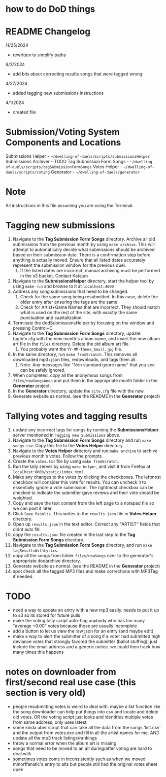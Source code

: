 # how to do DoD things

# README Changelog
11/25/2024
- rewritten to simplify paths

6/3/2024
- add bits about correcting results songs that were tagged wrong

4/27/2024
- added tagging new submissions instructions

4/1/2024
- created file

# Submission/Voting System Components and Locations

Submissions Helper - `~/dwelling-of-duels/scripts/submissionsHelper`
Submissions Archiver - TODO
Tag Submission Form Songs - `~/dwelling-of-duels/scripts/tagSubmissionFormSongs`
Votes Helper - `~/dwelling-of-duels/scripts/voting`
Generator - `~/dwelling-of-duels/generator`

# Note
All instructions in this file assuming you are using the Terminal.

# Tagging new submissions
1. Navigate to the **Tag Submission Form Songs** directory. Archive all old submissions from the previous month by using
   `make archive`. This will attempt to automatically decide what submissions should be archived based on their
   submission date. There is a confirmation step before anything is actually moved. Ensure that all listed dates
   accurately represent the submission window for the previous duel.
   1. If the listed dates are incorrect, manual archiving must be performed in the s3 bucket. Contact Katajun
2. Navigate to the **SubmissionsHelper** directory, start the helper tool by using `make run` and browse to it at `localhost:4000`
3. Address any song submissions that need to be changed.
    1. Check for the same song being resubmitted. In this case, delete the older entry after ensuring the tags are the same.
    2. Check for Artist+Game Names that are incorrect. They should match what is used on the rest of the site, with
       exactly the same punctuation and capitalization.
4. Terminate the dodSubmissionsHelper by focusing on the window and pressing Control+C
5. Navigate to the **Tag Submission Form Songs** directory, update tagInfo.cfg with the new month's album name, and insert
   the new album art file in the `files` directory. Delete the old album art file.
   1. You probably want the `YY-MM-Theme_Small.jpg` file.
6. In the same directory, run `make fromScratch`. This removes all downloaded mp3+json files, redownloads, and tags them all.
    1. Note: Any messages like "Non standard genre name" that you see can be safely ignored.
7. When completed, copy all the anonymous songs from `files/newSongsAnon` and put them in the appropriate month folder 
   in the **Generator** project.
8. In the **Generator** directory, update the `site.cfg` file with the new
8. Generate website as normal. (see the README in the **Generator** project)


# Tallying votes and tagging results
1. update any incorrect tags for songs by running the **SubmissionsHelper** server mentioned in `Tagging New Submissions` above.
2. Navigate to the **Tag Submission Form Songs** directory and run `make songs.csv`. Copy this file to the
   **Votes Helper** directory
3. Navigate to the **Votes Helper** directory and run `make archive` to archive previous month's votes.
   Follow the prompts.
4. Create the `votes.txt` file by using `make fromScratch`.
5. Run the tally server by using `make helper`, and visit it from Firefox at `localhost:8000/static/index.html`
6. Make any changes to the votes by clicking the checkboxes. The leftmost checkbox will consider this vote for results. You
   can uncheck it to essentially ignore a vote submission. The rightmost checkbox can be checked to indicate the submitter
   gave reviews and their vote should be weighted.
7. Copy and save the text content from the left page to a notepad file so we can post it later
8. Click `Save Results`. This writes to the `results.json` file in **Votes Helper** directory.
9. Open up `results.json` in the text editor. Correct any "ARTIST" fields that didnt auto fill.
10. copy the `results.json` file created in the last step to the **Tag Submission Form Songs** directory.
11. Navigate to the **Tag Submission Form Songs** directory, and run `make tagResultsWithLyrics`.
12. copy all the songs from folder `files/newSongs` over to the generator's appropriate dodarchive directory.
13. Generate website as normal. (see the README in the **Generator** project)
14. spot check all the tagged MP3 files and make corrections with MP3Tag if needed.





# TODO
- need a way to update an entry with a new mp3 easily. needs to put it up to s3 so its stored for future pulls
- make the voting tally script auto-flag anybody who has too many "average +0.00" votes because those are usually incomplete
- add a button to let us view the raw json for an entry (and maybe edit)
- make a way to alert the submitter of a song if a voter had submitted high deviance votes that strongly favored the submitter (ballot stuffing), just include the email address and a generic notice. we could then track how many times this happens


# notes on downloader from first/second real use case (this section is very old)
- people resubmitting votes is weird to deal with. maybe a list function like the song downloader can help put things into csv and locate and delete old votes. OR the voting script just looks and identifies multiple votes from same address, only uses latest.
- some kinda uber script that can take all the data from the songs 'list.csv' and the output from votes.exe and fill in all the artist names for me, AND update all the mp3 track listings/rankings
- throw a normal error when the album art is missing
- songs that need to be moved to an alt during/after voting are hard to deal with
- sometimes votes come in inconsistently such as when we moved minorffanatic's entry to alts but people still had the original votes sheet open
